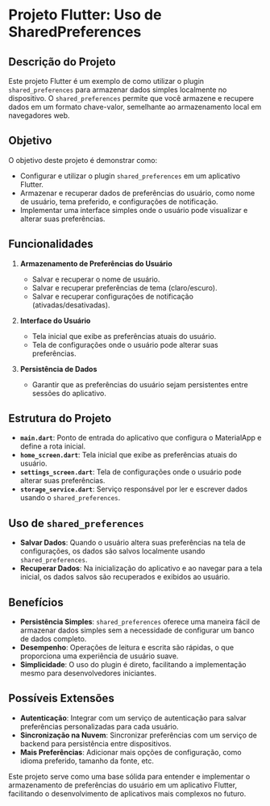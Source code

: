 # Projeto Flutter: Uso de SharedPreferences

## Descrição do Projeto

Este projeto Flutter é um exemplo de como utilizar o plugin `shared_preferences` para armazenar dados simples localmente no dispositivo. O `shared_preferences` permite que você armazene e recupere dados em um formato chave-valor, semelhante ao armazenamento local em navegadores web.

## Objetivo

O objetivo deste projeto é demonstrar como:

- Configurar e utilizar o plugin `shared_preferences` em um aplicativo Flutter.
- Armazenar e recuperar dados de preferências do usuário, como nome de usuário, tema preferido, e configurações de notificação.
- Implementar uma interface simples onde o usuário pode visualizar e alterar suas preferências.

## Funcionalidades

1. **Armazenamento de Preferências do Usuário**
   - Salvar e recuperar o nome de usuário.
   - Salvar e recuperar preferências de tema (claro/escuro).
   - Salvar e recuperar configurações de notificação (ativadas/desativadas).

2. **Interface do Usuário**
   - Tela inicial que exibe as preferências atuais do usuário.
   - Tela de configurações onde o usuário pode alterar suas preferências.

3. **Persistência de Dados**
   - Garantir que as preferências do usuário sejam persistentes entre sessões do aplicativo.

## Estrutura do Projeto

- **`main.dart`**: Ponto de entrada do aplicativo que configura o MaterialApp e define a rota inicial.
- **`home_screen.dart`**: Tela inicial que exibe as preferências atuais do usuário.
- **`settings_screen.dart`**: Tela de configurações onde o usuário pode alterar suas preferências.
- **`storage_service.dart`**: Serviço responsável por ler e escrever dados usando o `shared_preferences`.

## Uso de `shared_preferences`

- **Salvar Dados**: Quando o usuário altera suas preferências na tela de configurações, os dados são salvos localmente usando `shared_preferences`.
- **Recuperar Dados**: Na inicialização do aplicativo e ao navegar para a tela inicial, os dados salvos são recuperados e exibidos ao usuário.

## Benefícios

- **Persistência Simples**: `shared_preferences` oferece uma maneira fácil de armazenar dados simples sem a necessidade de configurar um banco de dados completo.
- **Desempenho**: Operações de leitura e escrita são rápidas, o que proporciona uma experiência de usuário suave.
- **Simplicidade**: O uso do plugin é direto, facilitando a implementação mesmo para desenvolvedores iniciantes.

## Possíveis Extensões

- **Autenticação**: Integrar com um serviço de autenticação para salvar preferências personalizadas para cada usuário.
- **Sincronização na Nuvem**: Sincronizar preferências com um serviço de backend para persistência entre dispositivos.
- **Mais Preferências**: Adicionar mais opções de configuração, como idioma preferido, tamanho da fonte, etc.

Este projeto serve como uma base sólida para entender e implementar o armazenamento de preferências do usuário em um aplicativo Flutter, facilitando o desenvolvimento de aplicativos mais complexos no futuro.